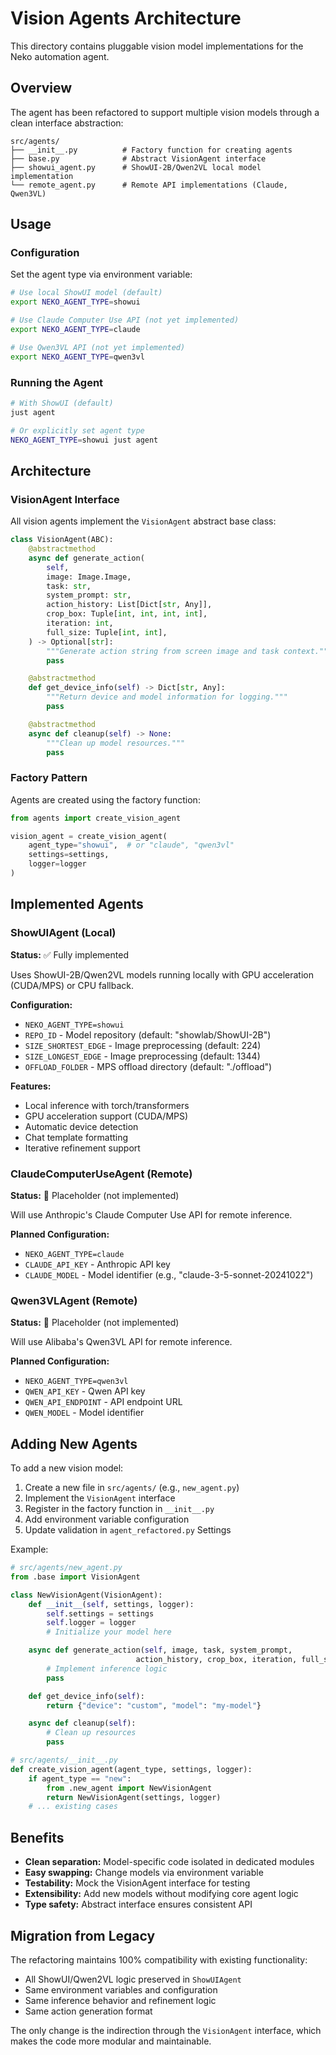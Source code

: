 # Vision Agents Architecture

This directory contains pluggable vision model implementations for the Neko automation agent.

## Overview

The agent has been refactored to support multiple vision models through a clean interface abstraction:

```
src/agents/
├── __init__.py          # Factory function for creating agents
├── base.py              # Abstract VisionAgent interface
├── showui_agent.py      # ShowUI-2B/Qwen2VL local model implementation
└── remote_agent.py      # Remote API implementations (Claude, Qwen3VL)
```

## Usage

### Configuration

Set the agent type via environment variable:

```bash
# Use local ShowUI model (default)
export NEKO_AGENT_TYPE=showui

# Use Claude Computer Use API (not yet implemented)
export NEKO_AGENT_TYPE=claude

# Use Qwen3VL API (not yet implemented)
export NEKO_AGENT_TYPE=qwen3vl
```

### Running the Agent

```bash
# With ShowUI (default)
just agent

# Or explicitly set agent type
NEKO_AGENT_TYPE=showui just agent
```

## Architecture

### VisionAgent Interface

All vision agents implement the `VisionAgent` abstract base class:

```python
class VisionAgent(ABC):
    @abstractmethod
    async def generate_action(
        self,
        image: Image.Image,
        task: str,
        system_prompt: str,
        action_history: List[Dict[str, Any]],
        crop_box: Tuple[int, int, int, int],
        iteration: int,
        full_size: Tuple[int, int],
    ) -> Optional[str]:
        """Generate action string from screen image and task context."""
        pass

    @abstractmethod
    def get_device_info(self) -> Dict[str, Any]:
        """Return device and model information for logging."""
        pass

    @abstractmethod
    async def cleanup(self) -> None:
        """Clean up model resources."""
        pass
```

### Factory Pattern

Agents are created using the factory function:

```python
from agents import create_vision_agent

vision_agent = create_vision_agent(
    agent_type="showui",  # or "claude", "qwen3vl"
    settings=settings,
    logger=logger
)
```

## Implemented Agents

### ShowUIAgent (Local)

**Status:** ✅ Fully implemented

Uses ShowUI-2B/Qwen2VL models running locally with GPU acceleration (CUDA/MPS) or CPU fallback.

**Configuration:**
- `NEKO_AGENT_TYPE=showui`
- `REPO_ID` - Model repository (default: "showlab/ShowUI-2B")
- `SIZE_SHORTEST_EDGE` - Image preprocessing (default: 224)
- `SIZE_LONGEST_EDGE` - Image preprocessing (default: 1344)
- `OFFLOAD_FOLDER` - MPS offload directory (default: "./offload")

**Features:**
- Local inference with torch/transformers
- GPU acceleration support (CUDA/MPS)
- Automatic device detection
- Chat template formatting
- Iterative refinement support

### ClaudeComputerUseAgent (Remote)

**Status:** 🚧 Placeholder (not implemented)

Will use Anthropic's Claude Computer Use API for remote inference.

**Planned Configuration:**
- `NEKO_AGENT_TYPE=claude`
- `CLAUDE_API_KEY` - Anthropic API key
- `CLAUDE_MODEL` - Model identifier (e.g., "claude-3-5-sonnet-20241022")

### Qwen3VLAgent (Remote)

**Status:** 🚧 Placeholder (not implemented)

Will use Alibaba's Qwen3VL API for remote inference.

**Planned Configuration:**
- `NEKO_AGENT_TYPE=qwen3vl`
- `QWEN_API_KEY` - Qwen API key
- `QWEN_API_ENDPOINT` - API endpoint URL
- `QWEN_MODEL` - Model identifier

## Adding New Agents

To add a new vision model:

1. Create a new file in `src/agents/` (e.g., `new_agent.py`)
2. Implement the `VisionAgent` interface
3. Register in the factory function in `__init__.py`
4. Add environment variable configuration
5. Update validation in `agent_refactored.py` Settings

Example:

```python
# src/agents/new_agent.py
from .base import VisionAgent

class NewVisionAgent(VisionAgent):
    def __init__(self, settings, logger):
        self.settings = settings
        self.logger = logger
        # Initialize your model here

    async def generate_action(self, image, task, system_prompt,
                            action_history, crop_box, iteration, full_size):
        # Implement inference logic
        pass

    def get_device_info(self):
        return {"device": "custom", "model": "my-model"}

    async def cleanup(self):
        # Clean up resources
        pass
```

```python
# src/agents/__init__.py
def create_vision_agent(agent_type, settings, logger):
    if agent_type == "new":
        from .new_agent import NewVisionAgent
        return NewVisionAgent(settings, logger)
    # ... existing cases
```

## Benefits

- **Clean separation:** Model-specific code isolated in dedicated modules
- **Easy swapping:** Change models via environment variable
- **Testability:** Mock the VisionAgent interface for testing
- **Extensibility:** Add new models without modifying core agent logic
- **Type safety:** Abstract interface ensures consistent API

## Migration from Legacy

The refactoring maintains 100% compatibility with existing functionality:

- All ShowUI/Qwen2VL logic preserved in `ShowUIAgent`
- Same environment variables and configuration
- Same inference behavior and refinement logic
- Same action generation format

The only change is the indirection through the `VisionAgent` interface, which makes the code more modular and maintainable.
